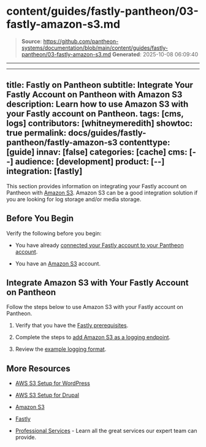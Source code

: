 # content/guides/fastly-pantheon/03-fastly-amazon-s3.md

> **Source**: https://github.com/pantheon-systems/documentation/blob/main/content/guides/fastly-pantheon/03-fastly-amazon-s3.md
> **Generated**: 2025-10-08 06:09:40

---

---
title: Fastly on Pantheon
subtitle: Integrate Your Fastly Account on Pantheon with Amazon S3
description: Learn how to use Amazon S3 with your Fastly account on Pantheon.
tags: [cms, logs]
contributors: [whitneymeredith]
showtoc: true
permalink: docs/guides/fastly-pantheon/fastly-amazon-s3
contenttype: [guide]
innav: [false]
categories: [cache]
cms: [--]
audience: [development]
product: [--]
integration: [fastly]
---

This section provides information on integrating your Fastly account on Pantheon with [Amazon S3](https://aws.amazon.com/). Amazon S3 can be a good integration solution if you are looking for log storage and/or media storage.

## Before You Begin

Verify the following before you begin:

- You have already [connected your Fastly account to your Pantheon account](/guides/fastly-pantheon/connect-fastly).

-  You have an [Amazon S3](https://portal.aws.amazon.com/billing/signup#/start/email) account.

## Integrate Amazon S3 with Your Fastly Account on Pantheon

Follow the steps below to use Amazon S3 with your Fastly account on Pantheon.

1. Verify that you have the [Fastly prerequisites](https://docs.fastly.com/en/guides/log-streaming-amazon-s3#prerequisites).

1. Complete the steps to [add Amazon S3 as a logging endpoint](https://docs.fastly.com/en/guides/log-streaming-amazon-s3#adding-amazon-s3-as-a-logging-endpoint).

1. Review the [example logging format](https://docs.fastly.com/en/guides/log-streaming-amazon-s3#example-format).

## More Resources

- [AWS S3 Setup for WordPress](/guides/wordpress-developer/wordpress-s3)

- [AWS S3 Setup for Drupal](/drupal-s3)

- [Amazon S3](https://aws.amazon.com/)

- [Fastly](https://explore.fastly.com)

- [Professional Services](/guides/professional-services) - Learn all the great services our expert team can provide.
